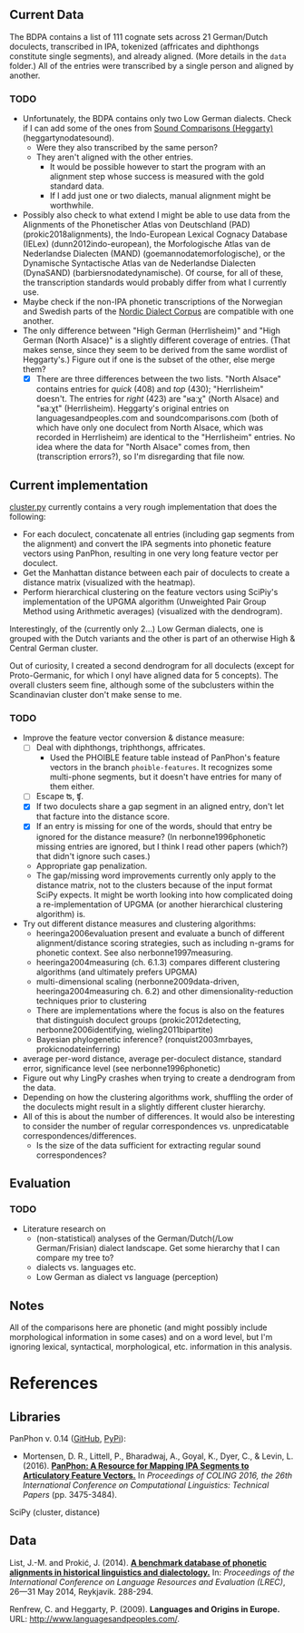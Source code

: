 ## Current Data

The BDPA contains a list of 111 cognate sets across 21 German/Dutch doculects, transcribed in IPA, tokenized (affricates and diphthongs constitute single segments), and already aligned. (More details in the ```data``` folder.) All of the entries were transcribed by a single person and aligned by another.

### TODO

- Unfortunately, the BDPA contains only two Low German dialects. Check if I can add some of the ones from [Sound Comparisons (Heggarty)](http://www.soundcomparisons.com/#/en/Germanic) (heggartynodatesound).
  - Were they also transcribed by the same person?
  - They aren't aligned with the other entries.
    - It would be possible however to start the program with an alignment step whose success is measured with the gold standard data.
    - If I add just one or two dialects, manual alignment might be worthwhile.
- Possibly also check to what extend I might be able to use data from the Alignments of the Phonetischer Atlas von Deutschland (PAD) (prokic2018alignments), the Indo-European Lexical Cognacy Database (IELex) (dunn2012indo-european), the Morfologische Atlas van de Nederlandse Dialecten (MAND) (goemannodatemorfologische), or the Dynamische Syntactische Atlas van de Nederlandse Dialecten (DynaSAND) (barbiersnodatedynamische). Of course, for all of these, the transcription standards would probably differ from what I currently use.
- Maybe check if the non-IPA phonetic transcriptions of the Norwegian and Swedish parts of the [Nordic Dialect Corpus](http://www.tekstlab.uio.no/nota/scandiasyn/) are compatible with one another.
- The only difference between "High German (Herrlisheim)" and "High German (North Alsace)" is a slightly different coverage of entries. (That makes sense, since they seem to be derived from the same wordlist of Heggarty's.) Figure out if one is the subset of the other, else merge them?
  - [x] There are three differences between the two lists. "North Alsace" contains entries for _quick_ (408) and _top_ (430); "Herrlisheim" doesn't. The entries for _right_ (423) are "ʁaːχ" (North Alsace) and "ʁaːχt" (Herrlisheim). Heggarty's original entries on languagesandpeoples.com and soundcomparisons.com (both of which have only one doculect from North Alsace, which was recorded in Herrlisheim) are identical to the "Herrlisheim" entries. No idea where the data for "North Alsace" comes from, then (transcription errors?), so I'm disregarding that file now.

## Current implementation 

[cluster.py](https://github.com/verenablaschke/dialect-clustering/blob/master/cluster.py) currently contains a very rough implementation that does the following:
- For each doculect, concatenate all entries (including gap segments from the alignment) and convert the IPA segments into phonetic feature vectors using PanPhon, resulting in one very long feature vector per doculect.
- Get the Manhattan distance between each pair of doculects to create a distance matrix (visualized with the heatmap).
- Perform hierarchical clustering on the feature vectors using SciPiy's implementation of the UPGMA algorithm (Unweighted Pair Group Method using Arithmetic averages) (visualized with the dendrogram).

Interestingly, of the (currently only 2...) Low German dialects, one is grouped with the Dutch variants and the other is part of an otherwise High & Central German cluster.

Out of curiosity, I created a second dendrogram for all doculects (except for Proto-Germanic, for which I onyl have aligned data for 5 concepts). The overall clusters seem fine, although some of the subclusters within the Scandinavian cluster don't make sense to me.

### TODO

- Improve the feature vector conversion & distance measure:
  - [ ] Deal with diphthongs, triphthongs, affricates.
    - Used the PHOIBLE feature table instead of PanPhon's feature vectors in the branch ```phoible-features```. It recognizes some multi-phone segments, but it doesn't have entries for many of them either.
  - [ ] Escape ʦ, ʧ.
  - [x] If two doculects share a gap segment in an aligned entry, don't let that facture into the distance score.
  - [x] If an entry is missing for one of the words, should that entry be ignored for the distance measure? (In nerbonne1996phonetic missing entries are ignored, but I think I read other papers (which?) that didn't ignore such cases.)
  - Appropriate gap penalization.
  - The gap/missing word improvements currently only apply to the distance matrix, not to the clusters because of the input format SciPy expects. It might be worth looking into how complicated doing a re-implementation of UPGMA (or another hierarchical clustering algorithm) is.
- Try out different distance measures and clustering algorithms:
  - heeringa2006evaluation present and evaluate a bunch of different alignment/distance scoring strategies, such as including n-grams for phonetic context. See also nerbonne1997measuring.
  - heeringa2004measuring (ch. 6.1.3) compares different clustering algorithms (and ultimately prefers UPGMA)
  - multi-dimensional scaling (nerbonne2009data-driven, heeringa2004measuring ch. 6.2) and other dimensionality-reduction techniques prior to clustering
  - There are implementations where the focus is also on the features that distinguish doculect groups (prokic2012detecting, nerbonne2006identifying, wieling2011bipartite)
  - Bayesian phylogenetic inference? (ronquist2003mrbayes, prokicnodateinferring)
- average per-word distance, average per-doculect distance, standard error, significance level (see nerbonne1996phonetic)
- Figure out why LingPy crashes when trying to create a dendrogram from the data.
- Depending on how the clustering algorithms work, shuffling the order of the doculects might result in a slightly different cluster hierarchy.
- All of this is about the number of differences. It would also be interesting to consider the number of regular correspondences vs. unpredicatable correspondences/differences.
  - Is the size of the data sufficient for extracting regular sound correspondences?

## Evaluation

### TODO

- Literature research on 
  - (non-statistical) analyses of the German/Dutch(/Low German/Frisian) dialect landscape. Get some hierarchy that I can compare my tree to?
  - dialects vs. languages etc.
  - Low German as dialect vs language (perception)

## Notes

All of the comparisons here are phonetic (and might possibly include morphological information in some cases) and on a word level, but I'm ignoring lexical, syntactical, morphological, etc. information in this analysis.

# References

## Libraries

PanPhon v. 0.14 ([GitHub](https://github.com/dmort27/panphon), [PyPi](https://pypi.org/project/panphon/)):

- Mortensen, D. R., Littell, P., Bharadwaj, A., Goyal, K., Dyer, C., & Levin, L. (2016). [**PanPhon: A Resource for Mapping IPA Segments to Articulatory Feature Vectors.**](https://www.aclweb.org/anthology/C/C16/C16-1328.pdf) In *Proceedings of COLING 2016, the 26th International Conference on Computational Linguistics: Technical Papers* (pp. 3475-3484).

SciPy (cluster, distance)

## Data

List, J.-M. and Prokić, J. (2014). [**A benchmark database of phonetic alignments in historical linguistics and dialectology.**](https://pdfs.semanticscholar.org/4bd4/0ed75369e07756b338f81a9c9529e207e279.pdf) In: *Proceedings of the International Conference on Language Resources and Evaluation (LREC)*, 26—31 May 2014, Reykjavik. 288-294.

Renfrew, C. and Heggarty, P. (2009). **Languages and Origins in Europe.** URL: http://www.languagesandpeoples.com/.

